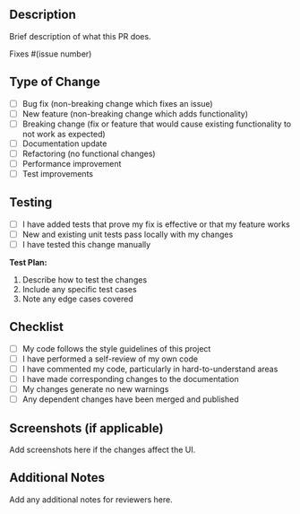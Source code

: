 ## Description

Brief description of what this PR does.

Fixes #(issue number)

## Type of Change

- [ ] Bug fix (non-breaking change which fixes an issue)
- [ ] New feature (non-breaking change which adds functionality)
- [ ] Breaking change (fix or feature that would cause existing functionality to not work as expected)
- [ ] Documentation update
- [ ] Refactoring (no functional changes)
- [ ] Performance improvement
- [ ] Test improvements

## Testing

- [ ] I have added tests that prove my fix is effective or that my feature works
- [ ] New and existing unit tests pass locally with my changes
- [ ] I have tested this change manually

**Test Plan:**
1. Describe how to test the changes
2. Include any specific test cases
3. Note any edge cases covered

## Checklist

- [ ] My code follows the style guidelines of this project
- [ ] I have performed a self-review of my own code
- [ ] I have commented my code, particularly in hard-to-understand areas
- [ ] I have made corresponding changes to the documentation
- [ ] My changes generate no new warnings
- [ ] Any dependent changes have been merged and published

## Screenshots (if applicable)

Add screenshots here if the changes affect the UI.

## Additional Notes

Add any additional notes for reviewers here.